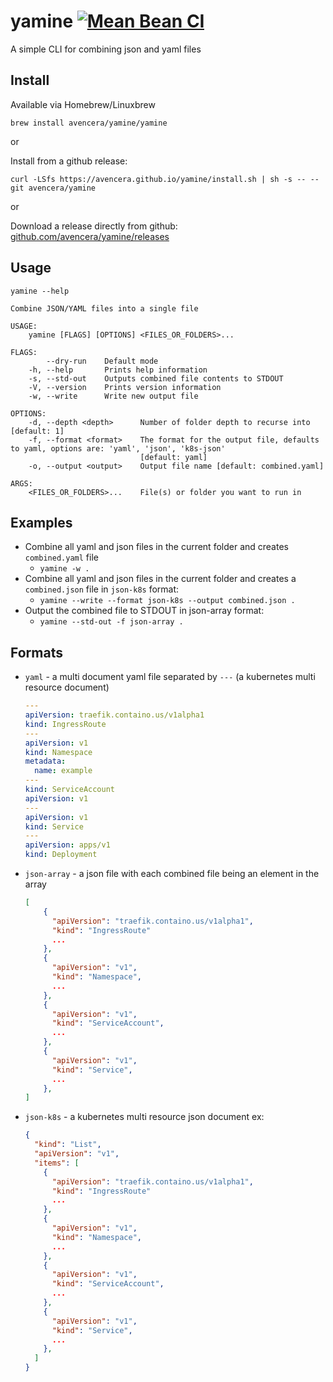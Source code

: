 # yamine [![Mean Bean CI](https://github.com/avencera/yamine/workflows/Mean%20Bean%20CI/badge.svg)](https://github.com/avencera/yamine/actions?query=workflow%3A%22Mean+Bean+CI%22)

A simple CLI for combining json and yaml files

## Install

Available via Homebrew/Linuxbrew

`brew install avencera/yamine/yamine`

or

Install from a github release:

`curl -LSfs https://avencera.github.io/yamine/install.sh | sh -s -- --git avencera/yamine`

or

Download a release directly from github: [github.com/avencera/yamine/releases](https://github.com/avencera/yamine/releases)

## Usage

`yamine --help`

```
Combine JSON/YAML files into a single file

USAGE:
    yamine [FLAGS] [OPTIONS] <FILES_OR_FOLDERS>...

FLAGS:
        --dry-run    Default mode
    -h, --help       Prints help information
    -s, --std-out    Outputs combined file contents to STDOUT
    -V, --version    Prints version information
    -w, --write      Write new output file

OPTIONS:
    -d, --depth <depth>      Number of folder depth to recurse into [default: 1]
    -f, --format <format>    The format for the output file, defaults to yaml, options are: 'yaml', 'json', 'k8s-json'
                             [default: yaml]
    -o, --output <output>    Output file name [default: combined.yaml]

ARGS:
    <FILES_OR_FOLDERS>...    File(s) or folder you want to run in
```

## Examples

- Combine all yaml and json files in the current folder and creates `combined.yaml` file
  - `yamine -w .`
- Combine all yaml and json files in the current folder and creates a `combined.json` file in `json-k8s` format:
  - `yamine --write --format json-k8s --output combined.json .`
- Output the combined file to STDOUT in json-array format:
  - `yamine --std-out -f json-array .`

## Formats

- `yaml` - a multi document yaml file separated by `---` (a kubernetes multi resource document)

  ```yaml
  ---
  apiVersion: traefik.containo.us/v1alpha1
  kind: IngressRoute
  ---
  apiVersion: v1
  kind: Namespace
  metadata:
    name: example
  ---
  kind: ServiceAccount
  apiVersion: v1
  ---
  apiVersion: v1
  kind: Service
  ---
  apiVersion: apps/v1
  kind: Deployment
  ```

- `json-array` - a json file with each combined file being an element in the array

  ```json
  [
      {
        "apiVersion": "traefik.containo.us/v1alpha1",
        "kind": "IngressRoute"
        ...
      },
      {
        "apiVersion": "v1",
        "kind": "Namespace",
        ...
      },
      {
        "apiVersion": "v1",
        "kind": "ServiceAccount",
        ...
      },
      {
        "apiVersion": "v1",
        "kind": "Service",
        ...
      },
  ]
  ```

- `json-k8s` - a kubernetes multi resource json document ex:

  ```json
  {
    "kind": "List",
    "apiVersion": "v1",
    "items": [
      {
        "apiVersion": "traefik.containo.us/v1alpha1",
        "kind": "IngressRoute"
        ...
      },
      {
        "apiVersion": "v1",
        "kind": "Namespace",
        ...
      },
      {
        "apiVersion": "v1",
        "kind": "ServiceAccount",
        ...
      },
      {
        "apiVersion": "v1",
        "kind": "Service",
        ...
      },
    ]
  }
  ```
